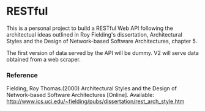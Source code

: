 # RESTful

This is a personal project to build a RESTful Web API following the architectual ideas outlined in Roy Fielding's dissertation, Architectural Styles and the Design of Network-based Software Architectures, chapter 5. 

The first version of data served by the API will be dummy. V2 will serve data obtained from a web scraper.

### Reference
Fielding, Roy Thomas.(2000) Architectural Styles and the Design of Network-based Software Architectures [Online]. Available: http://www.ics.uci.edu/~fielding/pubs/dissertation/rest_arch_style.htm 